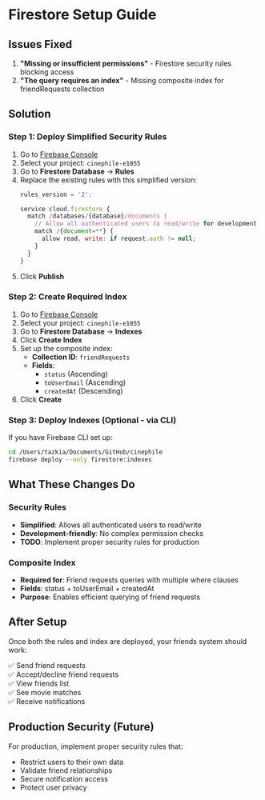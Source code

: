 # Firestore Setup Guide

## Issues Fixed
1. **"Missing or insufficient permissions"** - Firestore security rules blocking access
2. **"The query requires an index"** - Missing composite index for friendRequests collection

## Solution

### Step 1: Deploy Simplified Security Rules

1. Go to [Firebase Console](https://console.firebase.google.com/)
2. Select your project: `cinephile-e1055`
3. Go to **Firestore Database** → **Rules**
4. Replace the existing rules with this simplified version:
   ```javascript
   rules_version = '2';
   
   service cloud.firestore {
     match /databases/{database}/documents {
       // Allow all authenticated users to read/write for development
       match /{document=**} {
         allow read, write: if request.auth != null;
       }
     }
   }
   ```
5. Click **Publish**

### Step 2: Create Required Index

1. Go to [Firebase Console](https://console.firebase.google.com/)
2. Select your project: `cinephile-e1055`
3. Go to **Firestore Database** → **Indexes**
4. Click **Create Index**
5. Set up the composite index:
   - **Collection ID**: `friendRequests`
   - **Fields**:
     - `status` (Ascending)
     - `toUserEmail` (Ascending) 
     - `createdAt` (Descending)
6. Click **Create**

### Step 3: Deploy Indexes (Optional - via CLI)

If you have Firebase CLI set up:

```bash
cd /Users/tazkia/Documents/GitHub/cinephile
firebase deploy --only firestore:indexes
```

## What These Changes Do

### Security Rules
- **Simplified**: Allows all authenticated users to read/write
- **Development-friendly**: No complex permission checks
- **TODO**: Implement proper security rules for production

### Composite Index
- **Required for**: Friend requests queries with multiple where clauses
- **Fields**: status + toUserEmail + createdAt
- **Purpose**: Enables efficient querying of friend requests

## After Setup

Once both the rules and index are deployed, your friends system should work:

✅ Send friend requests  
✅ Accept/decline friend requests  
✅ View friends list  
✅ See movie matches  
✅ Receive notifications  

## Production Security (Future)

For production, implement proper security rules that:
- Restrict users to their own data
- Validate friend relationships
- Secure notification access
- Protect user privacy
